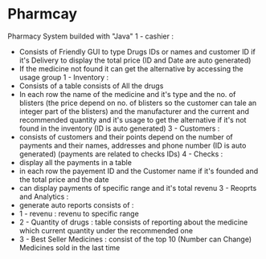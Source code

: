 # Pharmcay
Pharmacy System builded with "Java"
1 - cashier :
- Consists of Friendly GUI to type Drugs IDs or names and customer ID if it's Delivery to display the total price (ID and Date are auto generated)
- If the medicine not found it can get the alternative by accessing the usage group
1 - Inventory :
- Consists of a table consists of All the drugs
- In each row the name of the medicine and it's type and the no. of blisters (the price depend on no. of blisters so the customer can tale an integer part of the blisters) and the manufacturer and the current and recommended quantity and it's usage to get the alternative if it's not found in the inventory (ID is auto generated)
3 - Customers :
- consists of customers and their points depend on the number of payments and their names, addresses and phone number (ID is auto generated) (payments are related to checks IDs)
4 - Checks :
- display all the payments in a table
- in each row the payement ID and the Customer name if it's founded and the total price and the date
- can display payments of specific range and it's total revenu
3 - Reoprts and Analytics :
- generate auto reports consists of :
- 1 - revenu : revenu to specific range
- 2 - Quantity of drugs : table consists of reporting about the medicine which current quantity under the recommended one
- 3 - Best Seller Medicines : consist of the top 10 (Number can Change) Medicines sold in the last time
